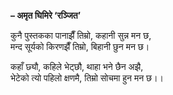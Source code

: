**– अमृत घिमिरे ‘रञ्जित’**  
  
कुनै पुस्तकका पानाझैँ तिम्रो, कहानी सुन्न मन छ,  
मन्द सूर्यको किरणझैँ तिम्रो, बिहानी छुन मन छ।


कहाँ छ्यौ, कहिले भेट्छौ, थाहा भने छैन अझै,  
भेटेको त्यो पहिलो क्षणमै, तिम्रो सोचमा हुन मन छ।।

